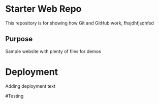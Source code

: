 # Starter Web Repo

This repository is for showing how Git and GitHub work, fhsjdhfjsdhfsd

## Purpose

Sample website with plenty of files for demos

# Deployment
Adding deployment text

#Testing